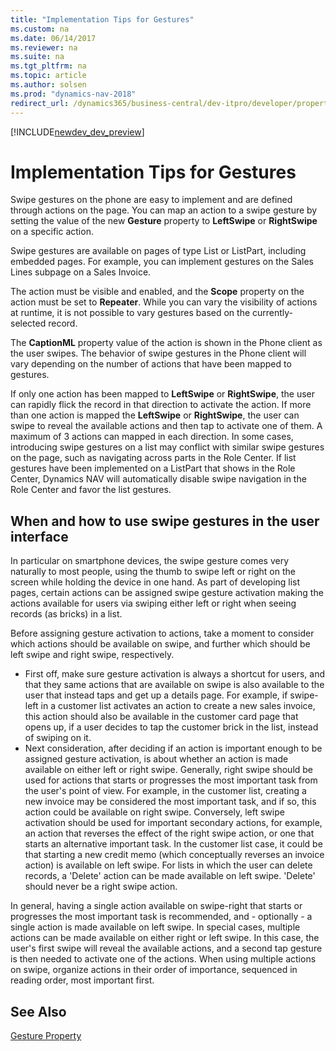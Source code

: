```yaml
---
title: "Implementation Tips for Gestures"
ms.custom: na
ms.date: 06/14/2017
ms.reviewer: na
ms.suite: na
ms.tgt_pltfrm: na
ms.topic: article
ms.author: solsen
ms.prod: "dynamics-nav-2018"
redirect_url: /dynamics365/business-central/dev-itpro/developer/properties/devenv-properties
---
```


[!INCLUDE[newdev_dev_preview](../includes/newdev_dev_preview.md)]

# Implementation Tips for Gestures
Swipe gestures on the phone are easy to implement and are defined through actions on the page. You can map an action to a swipe gesture by setting the value of the new **Gesture** property to **LeftSwipe** or **RightSwipe** on a specific action.

Swipe gestures are available on pages of type List or ListPart, including embedded pages. For example, you can implement gestures on the Sales Lines subpage on a Sales Invoice.

The action must be visible and enabled, and the **Scope** property on the action must be set to **Repeater**. While you can vary the visibility of actions at runtime, it is not possible to vary gestures based on the currently-selected record.

The **CaptionML** property value of the action is shown in the Phone client as the user swipes.
The behavior of swipe gestures in the Phone client will vary depending on the number of actions that have been mapped to gestures.

If only one action has been mapped to **LeftSwipe** or **RightSwipe**, the user can rapidly flick the record in that direction to activate the action. If more than one action is mapped the **LeftSwipe** or **RightSwipe**, the user can swipe to reveal the available actions and then tap to activate one of them. A maximum of 3 actions can mapped in each direction. In some cases, introducing swipe gestures on a list may conflict with similar swipe gestures on the page, such as navigating across parts in the Role Center. If list gestures have been implemented on a ListPart that shows in the Role Center, Dynamics NAV will automatically disable swipe navigation in the Role Center and favor the list gestures.

## When and how to use swipe gestures in the user interface
In particular on smartphone devices, the swipe gesture comes very naturally to most people, using the thumb to swipe left or right on the screen while holding the device in one hand. As part of developing list pages, certain actions can be assigned swipe gesture activation making the actions available for users via swiping either left or right when seeing records (as bricks) in a list.

Before assigning gesture activation to actions, take a moment to consider which actions should be available on swipe, and further which should be left swipe and right swipe, respectively. 
+ First off, make sure gesture activation is always a shortcut for users, and that they same actions that are available on swipe is also available to the user that instead taps and get up a details page. For example, if swipe-left in a customer list activates an action to create a new sales invoice, this action should also be available in the customer card page that opens up, if a user decides to tap the customer brick in the list, instead of swiping on it.
+ Next consideration, after deciding if an action is important enough to be assigned gesture activation, is about whether an action is made available on either left or right swipe. Generally, right swipe should be used for actions that starts or progresses the most important task from the user's point of view. For example, in the customer list, creating a new invoice may be considered the most important task, and if so, this action could be available on right swipe. Conversely, left swipe activation should be used for important secondary actions, for example, an action that reverses the effect of the right swipe action, or one that starts an alternative important task. In the customer list case, it could be that starting a new credit memo (which conceptually reverses an invoice action) is available on left swipe. For lists in which the user can delete records, a 'Delete' action can be made available on left swipe. 'Delete' should never be a right swipe action.
 
In general, having a single action available on swipe-right that starts or progresses the most important task is recommended, and - optionally - a single action is made available on left swipe. In special cases, multiple actions can be made available on either right or left swipe. In this case, the user's first swipe will reveal the available actions, and a second tap gesture is then needed to activate one of the actions. When using multiple actions on swipe, organize actions in their order of importance, sequenced in reading order, most important first.

## See Also
[Gesture Property](devenv-gesture-property.md) 
<!-- 
[Developing for the Microsoft Dynamics NAV Universal App](Developing-for-the-Microsoft-Dynamics-NAV-Universal-App.md)  
[Adding Actions to Pages](Adding-Actions-to-Pages.md) -->
